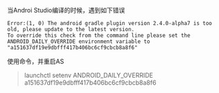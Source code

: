 
当Androi Studio编译的时候，遇到如下错误
```
Error:(1, 0) The android gradle plugin version 2.4.0-alpha7 is too old, please update to the latest version.
To override this check from the command line please set the ANDROID_DAILY_OVERRIDE environment variable to "a151637df19e9dbfff417b406bc6cf9cbcb8a8f6"
```

使用命令，并重启AS
> launchctl setenv ANDROID_DAILY_OVERRIDE a151637df19e9dbfff417b406bc6cf9cbcb8a8f6